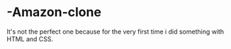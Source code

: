 # -Amazon-clone
It's not the perfect one  because for the very first time i did something with HTML and CSS.
